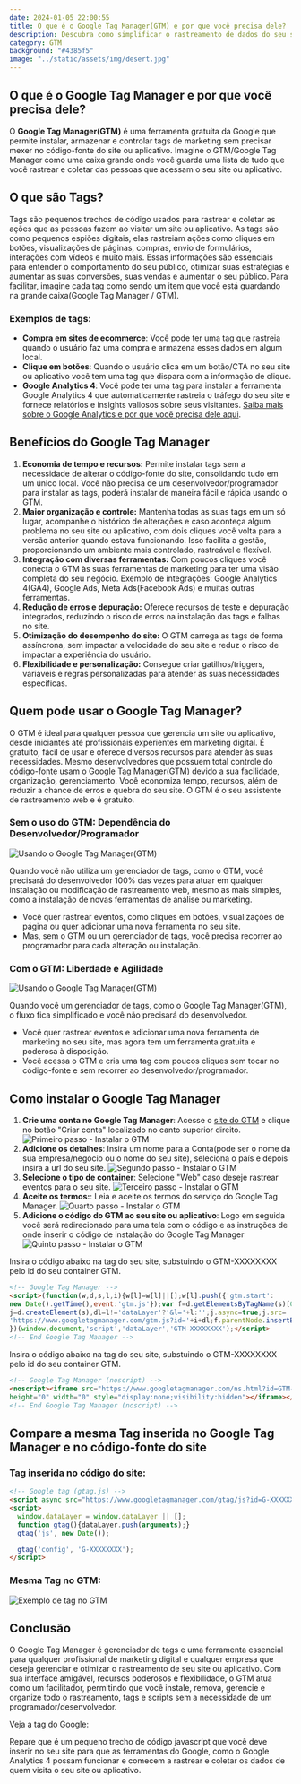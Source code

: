 ```yaml
---
date: 2024-01-05 22:00:55
title: O que é o Google Tag Manager(GTM) e por que você precisa dele?
description: Descubra como simplificar o rastreamento de dados do seu site ou aplicativo de maneira gratuita com o Google Tag Manager(GTM). Entenda por que o GTM é essencial para otimizar suas estratégias de marketing online.
category: GTM
background: "#4385f5"
image: "../static/assets/img/desert.jpg"
---
```


## O que é o Google Tag Manager e por que você precisa dele?

O **Google Tag Manager(GTM)** é uma ferramenta gratuita da Google que permite instalar, armazenar e controlar tags de marketing sem precisar mexer no código-fonte do site ou aplicativo. Imagine o GTM/Google Tag Manager como uma caixa grande onde você guarda uma lista de tudo que você rastrear e coletar das pessoas que acessam o seu site ou aplicativo. 

## O que são Tags? 
Tags são pequenos trechos de código usados para rastrear e coletar as ações que as pessoas fazem ao visitar um site ou aplicativo. As tags são como pequenos espiões digitais, elas rastreiam ações como cliques em botões, visualizações de páginas, compras, envio de formulários, interações com vídeos e muito mais. Essas informações são essenciais para entender o comportamento do seu público, otimizar suas estratégias e aumentar as suas conversões, suas vendas e aumentar o seu público. 
Para facilitar, imagine cada tag como sendo um item que você está guardando na grande caixa(Google Tag Manager / GTM).

### Exemplos de tags:
- **Compra em sites de ecommerce**: Você pode ter uma tag que rastreia quando o usuário faz uma compra e armazena esses dados em algum local.
-  **Clique em botões**: Quando o usuário clica em um botão/CTA no seu site ou aplicativo você tem uma tag que dispara com a informação de clique.
- **Google Analytics 4**: Você pode ter uma tag para instalar a ferramenta Google Analytics 4 que automaticamente rastreia o tráfego do seu site e fornece relatórios e insights valiosos sobre seus visitantes. [Saiba mais sobre o Google Analytics e por que você precisa dele aqui](/o-que-e-o-google-analytics-4-porque-voce-precisa-dele/).

## Benefícios do Google Tag Manager

1. **Economia de tempo e recursos:** Permite instalar tags sem a necessidade de alterar o código-fonte do site, consolidando tudo em um único local. Você não precisa de um desenvolvedor/programador para instalar as tags, poderá instalar de maneira fácil e rápida usando o GTM.
2. **Maior organização e controle:** Mantenha todas as suas tags em um só lugar, acompanhe o histórico de alterações e caso aconteça algum problema no seu site ou aplicativo, com dois cliques você volta para a versão anterior quando estava funcionando. Isso facilita a gestão, proporcionando um ambiente mais controlado, rastreável e flexível.
3. **Integração com diversas ferramentas:** Com poucos cliques você conecta o GTM às suas ferramentas de marketing para ter uma visão completa do seu negócio. Exemplo de integrações: Google Analytics 4(GA4), Google Ads, Meta Ads(Facebook Ads) e muitas outras ferramentas. 
4. **Redução de erros e depuração:** Oferece recursos de teste e depuração integrados, reduzindo o risco de erros na instalação das tags e falhas no site.
5. **Otimização do desempenho do site:** O GTM carrega as tags de forma assíncrona, sem impactar a velocidade do seu site e reduz o risco de impactar a experiência do usuário.
6. **Flexibilidade e personalização:** Consegue criar gatilhos/triggers, variáveis e regras personalizadas para atender às suas necessidades específicas.

## Quem pode usar o Google Tag Manager?

O GTM é ideal para qualquer pessoa que gerencia um site ou aplicativo, desde iniciantes até profissionais experientes em marketing digital. É gratuito, fácil de usar e oferece diversos recursos para atender às suas necessidades.
Mesmo desenvolvedores que possuem total controle do código-fonte usam o Google Tag Manager(GTM) devido a sua facilidade, organização, gerenciamento. Você economiza tempo, recursos, além de reduzir a chance de erros e quebra do seu site. O GTM é o seu assistente de rastreamento web e é gratuito.

### Sem o uso do GTM: Dependência do Desenvolvedor/Programador

![Usando o Google Tag Manager(GTM)](../static/assets/img/gtm/sem-o-google-tag-manager-ga4.png)

Quando você não utiliza um gerenciador de tags, como o GTM, você precisará do desenvolvedor 100% das vezes para atuar em qualquer instalação ou modificação de rastreamento web, mesmo as mais simples, como a instalação de novas ferramentas de análise ou marketing. 



- Você quer rastrear eventos, como cliques em botões, visualizações de página ou quer adicionar uma nova ferramenta no seu site.
- Mas, sem o GTM ou um gerenciador de tags, você precisa recorrer ao programador para cada alteração ou instalação. 


### Com o GTM: Liberdade e Agilidade

![Usando o Google Tag Manager(GTM)](../static/assets/img/gtm/uso-do-google-tag-manager-ga4.png)

Quando você um gerenciador de tags, como o Google Tag Manager(GTM), o fluxo fica simplificado e você não precisará do desenvolvedor.

- Você quer rastrear eventos e adicionar uma nova ferramenta de marketing no seu site, mas agora tem um ferramenta gratuita e poderosa à disposição. 
- Você acessa o GTM e cria uma tag com poucos cliques sem tocar no código-fonte e sem recorrer ao desenvolvedor/programador.

## Como instalar o Google Tag Manager

1. **Crie uma conta no Google Tag Manager**: Acesse o [site do GTM](https://tagmanager.google.com/) e clique no botão "Criar conta" localizado no canto superior direito.
   ![Primeiro passo - Instalar o GTM](../static/assets/img/gtm/instalar-o-gtm-passo-1.png)
2. **Adicione os detalhes**: Insira um nome para a Conta(pode ser o nome da sua empresa/negócio ou o nome do seu site), seleciona o país e depois insira a url do seu site.
   ![Segundo passo - Instalar o GTM](../static/assets/img/gtm/instalar-o-gtm-passo-2.png)
3. **Selecione o tipo de container**: Selecione "Web" caso deseje rastrear eventos para o seu site.
   ![Terceiro passo - Instalar o GTM](../static/assets/img/gtm/instalar-o-gtm-passo-3.png)
4. **Aceite os termos:**: Leia e aceite os termos do serviço do Google Tag Manager.
   ![Quarto passo - Instalar o GTM](../static/assets/img/gtm/instalar-o-gtm-passo-4.png)
5. **Adicione o código do GTM ao seu site ou aplicativo**: Logo em seguida você será redirecionado para uma tela com o código e as instruções de onde inserir o código de instalação do Google Tag Manager
   ![Quinto passo - Instalar o GTM](../static/assets/img/gtm/instalar-o-gtm-passo-5.png)

Insira o código abaixo na tag <head> do seu site, substuindo o GTM-XXXXXXXX pelo id do seu container GTM.

```html
<!-- Google Tag Manager -->
<script>(function(w,d,s,l,i){w[l]=w[l]||[];w[l].push({'gtm.start':
new Date().getTime(),event:'gtm.js'});var f=d.getElementsByTagName(s)[0],
j=d.createElement(s),dl=l!='dataLayer'?'&l='+l:'';j.async=true;j.src=
'https://www.googletagmanager.com/gtm.js?id='+i+dl;f.parentNode.insertBefore(j,f);
})(window,document,'script','dataLayer','GTM-XXXXXXXX');</script>
<!-- End Google Tag Manager -->
```
Insira o código abaixo na tag <body> do seu site, substuindo o GTM-XXXXXXXX pelo id do seu container GTM.

```html
<!-- Google Tag Manager (noscript) -->
<noscript><iframe src="https://www.googletagmanager.com/ns.html?id=GTM-XXXXXXXX"
height="0" width="0" style="display:none;visibility:hidden"></iframe></noscript>
<!-- End Google Tag Manager (noscript) -->
```

## Compare a mesma Tag inserida no Google Tag Manager e no código-fonte do site

### Tag inserida no código do site:

```html
<!-- Google tag (gtag.js) -->
<script async src="https://www.googletagmanager.com/gtag/js?id=G-XXXXXXXX"></script>
<script>
  window.dataLayer = window.dataLayer || [];
  function gtag(){dataLayer.push(arguments);}
  gtag('js', new Date());

  gtag('config', 'G-XXXXXXXX');
</script>
```
### Mesma Tag no GTM:
![Exemplo de tag no GTM](../static/assets/img/gtm/gtm-tag-example-1.png)

## Conclusão
O Google Tag Manager é gerenciador de tags e uma ferramenta essencial para qualquer profissional de marketing digital e qualquer empresa que deseja gerenciar e otimizar o rastreamento de seu site ou aplicativo. Com sua interface amigável, recursos poderosos e flexibilidade, o GTM atua como um facilitador, permitindo que você instale, remova, gerencie e organize todo o rastreamento, tags e scripts sem a necessidade de um programador/desenvolvedor.

Veja a tag do Google:

Repare que é um pequeno trecho de código javascript que você deve inserir no seu site para que as ferramentas do Google, como o Google Analytics 4 possam funcionar e comecem a rastrear e coletar os dados de quem visita o seu site ou aplicativo.